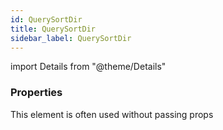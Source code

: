 ```yaml
---
id: QuerySortDir
title: QuerySortDir
sidebar_label: QuerySortDir
---
```


import Details from "@theme/Details"




### Properties

This element is often used without passing props

